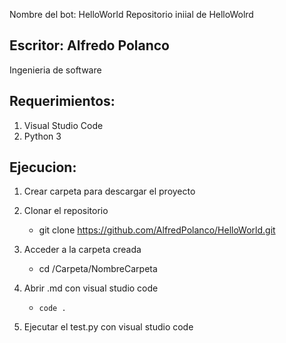 Nombre del bot: HelloWorld
Repositorio iniial de HelloWolrd

## Escritor: Alfredo Polanco
Ingenieria de software

## Requerimientos:

1. Visual Studio Code 
2. Python 3

## Ejecucion:

1. Crear carpeta para descargar el proyecto

2. Clonar el repositorio 

    - git clone https://github.com/AlfredPolanco/HelloWorld.git

3. Acceder a la carpeta creada

    - cd /Carpeta/NombreCarpeta

4. Abrir .md con visual studio code

    - `code .`
5.  Ejecutar el test.py con visual studio code

    
